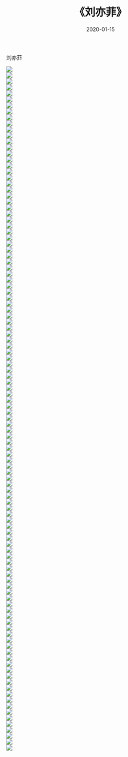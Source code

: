 ﻿---
layout: post
title:  《刘亦菲》
date:   2020-01-15
img: http://pic.660000.xyz/1:/壁纸/明星魅力/华人明星/刘亦菲/000.jpg
categories: [美女, 清纯, 唯美]
---

刘亦菲

 ![](http://pic.660000.xyz/1:/壁纸/明星魅力/华人明星/刘亦菲/001.jpg) <br>![](http://pic.660000.xyz/1:/壁纸/明星魅力/华人明星/刘亦菲/002.jpg) <br>![](http://pic.660000.xyz/1:/壁纸/明星魅力/华人明星/刘亦菲/003.jpg) <br>![](http://pic.660000.xyz/1:/壁纸/明星魅力/华人明星/刘亦菲/004.jpg) <br>![](http://pic.660000.xyz/1:/壁纸/明星魅力/华人明星/刘亦菲/005.jpg) <br>![](http://pic.660000.xyz/1:/壁纸/明星魅力/华人明星/刘亦菲/006.jpg) <br>![](http://pic.660000.xyz/1:/壁纸/明星魅力/华人明星/刘亦菲/007.jpg) <br>![](http://pic.660000.xyz/1:/壁纸/明星魅力/华人明星/刘亦菲/008.jpg) <br>![](http://pic.660000.xyz/1:/壁纸/明星魅力/华人明星/刘亦菲/009.jpg) <br>![](http://pic.660000.xyz/1:/壁纸/明星魅力/华人明星/刘亦菲/010.jpg) <br>![](http://pic.660000.xyz/1:/壁纸/明星魅力/华人明星/刘亦菲/011.jpg) <br>![](http://pic.660000.xyz/1:/壁纸/明星魅力/华人明星/刘亦菲/012.jpg) <br>![](http://pic.660000.xyz/1:/壁纸/明星魅力/华人明星/刘亦菲/013.jpg) <br>![](http://pic.660000.xyz/1:/壁纸/明星魅力/华人明星/刘亦菲/014.jpg) <br>![](http://pic.660000.xyz/1:/壁纸/明星魅力/华人明星/刘亦菲/015.jpg) <br>![](http://pic.660000.xyz/1:/壁纸/明星魅力/华人明星/刘亦菲/016.jpg) <br>![](http://pic.660000.xyz/1:/壁纸/明星魅力/华人明星/刘亦菲/017.jpg) <br>![](http://pic.660000.xyz/1:/壁纸/明星魅力/华人明星/刘亦菲/018.jpg) <br>![](http://pic.660000.xyz/1:/壁纸/明星魅力/华人明星/刘亦菲/019.jpg) <br>![](http://pic.660000.xyz/1:/壁纸/明星魅力/华人明星/刘亦菲/020.jpg) <br>![](http://pic.660000.xyz/1:/壁纸/明星魅力/华人明星/刘亦菲/021.jpg) <br>![](http://pic.660000.xyz/1:/壁纸/明星魅力/华人明星/刘亦菲/022.jpg) <br>![](http://pic.660000.xyz/1:/壁纸/明星魅力/华人明星/刘亦菲/023.jpg) <br>![](http://pic.660000.xyz/1:/壁纸/明星魅力/华人明星/刘亦菲/024.jpg) <br>![](http://pic.660000.xyz/1:/壁纸/明星魅力/华人明星/刘亦菲/025.jpg) <br>![](http://pic.660000.xyz/1:/壁纸/明星魅力/华人明星/刘亦菲/026.jpg) <br>![](http://pic.660000.xyz/1:/壁纸/明星魅力/华人明星/刘亦菲/027.jpg) <br>![](http://pic.660000.xyz/1:/壁纸/明星魅力/华人明星/刘亦菲/028.jpg) <br>![](http://pic.660000.xyz/1:/壁纸/明星魅力/华人明星/刘亦菲/029.jpg) <br>![](http://pic.660000.xyz/1:/壁纸/明星魅力/华人明星/刘亦菲/030.jpg) <br>![](http://pic.660000.xyz/1:/壁纸/明星魅力/华人明星/刘亦菲/031.jpg) <br>![](http://pic.660000.xyz/1:/壁纸/明星魅力/华人明星/刘亦菲/032.jpg) <br>![](http://pic.660000.xyz/1:/壁纸/明星魅力/华人明星/刘亦菲/033.jpg) <br>![](http://pic.660000.xyz/1:/壁纸/明星魅力/华人明星/刘亦菲/034.jpg) <br>![](http://pic.660000.xyz/1:/壁纸/明星魅力/华人明星/刘亦菲/035.jpg) <br>![](http://pic.660000.xyz/1:/壁纸/明星魅力/华人明星/刘亦菲/036.jpg) <br>![](http://pic.660000.xyz/1:/壁纸/明星魅力/华人明星/刘亦菲/037.jpg) <br>![](http://pic.660000.xyz/1:/壁纸/明星魅力/华人明星/刘亦菲/038.jpg) <br>![](http://pic.660000.xyz/1:/壁纸/明星魅力/华人明星/刘亦菲/039.jpg) <br>![](http://pic.660000.xyz/1:/壁纸/明星魅力/华人明星/刘亦菲/040.jpg) <br>![](http://pic.660000.xyz/1:/壁纸/明星魅力/华人明星/刘亦菲/041.jpg) <br>![](http://pic.660000.xyz/1:/壁纸/明星魅力/华人明星/刘亦菲/042.jpg) <br>![](http://pic.660000.xyz/1:/壁纸/明星魅力/华人明星/刘亦菲/043.jpg) <br>![](http://pic.660000.xyz/1:/壁纸/明星魅力/华人明星/刘亦菲/044.jpg) <br>![](http://pic.660000.xyz/1:/壁纸/明星魅力/华人明星/刘亦菲/045.jpg) <br>![](http://pic.660000.xyz/1:/壁纸/明星魅力/华人明星/刘亦菲/046.jpg) <br>![](http://pic.660000.xyz/1:/壁纸/明星魅力/华人明星/刘亦菲/047.jpg) <br>![](http://pic.660000.xyz/1:/壁纸/明星魅力/华人明星/刘亦菲/048.jpg) <br>![](http://pic.660000.xyz/1:/壁纸/明星魅力/华人明星/刘亦菲/049.jpg) <br>![](http://pic.660000.xyz/1:/壁纸/明星魅力/华人明星/刘亦菲/050.jpg) <br>![](http://pic.660000.xyz/1:/壁纸/明星魅力/华人明星/刘亦菲/051.jpg) <br>![](http://pic.660000.xyz/1:/壁纸/明星魅力/华人明星/刘亦菲/052.jpg) <br>![](http://pic.660000.xyz/1:/壁纸/明星魅力/华人明星/刘亦菲/053.jpg) <br>![](http://pic.660000.xyz/1:/壁纸/明星魅力/华人明星/刘亦菲/054.jpg) <br>![](http://pic.660000.xyz/1:/壁纸/明星魅力/华人明星/刘亦菲/055.jpg) <br>![](http://pic.660000.xyz/1:/壁纸/明星魅力/华人明星/刘亦菲/056.jpg) <br>![](http://pic.660000.xyz/1:/壁纸/明星魅力/华人明星/刘亦菲/057.jpg) <br>![](http://pic.660000.xyz/1:/壁纸/明星魅力/华人明星/刘亦菲/058.jpg) <br>![](http://pic.660000.xyz/1:/壁纸/明星魅力/华人明星/刘亦菲/059.jpg) <br>![](http://pic.660000.xyz/1:/壁纸/明星魅力/华人明星/刘亦菲/060.jpg) <br>![](http://pic.660000.xyz/1:/壁纸/明星魅力/华人明星/刘亦菲/061.jpg) <br>![](http://pic.660000.xyz/1:/壁纸/明星魅力/华人明星/刘亦菲/062.jpg) <br>![](http://pic.660000.xyz/1:/壁纸/明星魅力/华人明星/刘亦菲/063.jpg) <br>![](http://pic.660000.xyz/1:/壁纸/明星魅力/华人明星/刘亦菲/064.jpg) <br>![](http://pic.660000.xyz/1:/壁纸/明星魅力/华人明星/刘亦菲/065.jpg) <br>![](http://pic.660000.xyz/1:/壁纸/明星魅力/华人明星/刘亦菲/066.jpg) <br>![](http://pic.660000.xyz/1:/壁纸/明星魅力/华人明星/刘亦菲/067.jpg) <br>![](http://pic.660000.xyz/1:/壁纸/明星魅力/华人明星/刘亦菲/068.jpg) <br>![](http://pic.660000.xyz/1:/壁纸/明星魅力/华人明星/刘亦菲/069.jpg) <br>![](http://pic.660000.xyz/1:/壁纸/明星魅力/华人明星/刘亦菲/070.jpg) <br>![](http://pic.660000.xyz/1:/壁纸/明星魅力/华人明星/刘亦菲/071.jpg) <br>![](http://pic.660000.xyz/1:/壁纸/明星魅力/华人明星/刘亦菲/072.jpg) <br>![](http://pic.660000.xyz/1:/壁纸/明星魅力/华人明星/刘亦菲/073.jpg) <br>![](http://pic.660000.xyz/1:/壁纸/明星魅力/华人明星/刘亦菲/074.jpg) <br>![](http://pic.660000.xyz/1:/壁纸/明星魅力/华人明星/刘亦菲/075.jpg) <br>![](http://pic.660000.xyz/1:/壁纸/明星魅力/华人明星/刘亦菲/076.jpg) <br>![](http://pic.660000.xyz/1:/壁纸/明星魅力/华人明星/刘亦菲/077.jpg) <br>![](http://pic.660000.xyz/1:/壁纸/明星魅力/华人明星/刘亦菲/078.jpg) <br>![](http://pic.660000.xyz/1:/壁纸/明星魅力/华人明星/刘亦菲/079.jpg) <br>![](http://pic.660000.xyz/1:/壁纸/明星魅力/华人明星/刘亦菲/080.jpg) <br>![](http://pic.660000.xyz/1:/壁纸/明星魅力/华人明星/刘亦菲/081.jpg) <br>![](http://pic.660000.xyz/1:/壁纸/明星魅力/华人明星/刘亦菲/082.jpg) <br>![](http://pic.660000.xyz/1:/壁纸/明星魅力/华人明星/刘亦菲/083.jpg) <br>![](http://pic.660000.xyz/1:/壁纸/明星魅力/华人明星/刘亦菲/084.jpg) <br>![](http://pic.660000.xyz/1:/壁纸/明星魅力/华人明星/刘亦菲/085.jpg) <br>![](http://pic.660000.xyz/1:/壁纸/明星魅力/华人明星/刘亦菲/086.jpg) <br>![](http://pic.660000.xyz/1:/壁纸/明星魅力/华人明星/刘亦菲/087.jpg) <br>![](http://pic.660000.xyz/1:/壁纸/明星魅力/华人明星/刘亦菲/088.jpg) <br>![](http://pic.660000.xyz/1:/壁纸/明星魅力/华人明星/刘亦菲/089.jpg) <br>![](http://pic.660000.xyz/1:/壁纸/明星魅力/华人明星/刘亦菲/090.jpg) <br>![](http://pic.660000.xyz/1:/壁纸/明星魅力/华人明星/刘亦菲/091.jpg) <br>![](http://pic.660000.xyz/1:/壁纸/明星魅力/华人明星/刘亦菲/092.jpg) <br>![](http://pic.660000.xyz/1:/壁纸/明星魅力/华人明星/刘亦菲/093.jpg) <br>![](http://pic.660000.xyz/1:/壁纸/明星魅力/华人明星/刘亦菲/094.jpg) <br>![](http://pic.660000.xyz/1:/壁纸/明星魅力/华人明星/刘亦菲/095.jpg) <br>![](http://pic.660000.xyz/1:/壁纸/明星魅力/华人明星/刘亦菲/096.jpg) <br>![](http://pic.660000.xyz/1:/壁纸/明星魅力/华人明星/刘亦菲/097.jpg) <br>![](http://pic.660000.xyz/1:/壁纸/明星魅力/华人明星/刘亦菲/098.jpg) <br>![](http://pic.660000.xyz/1:/壁纸/明星魅力/华人明星/刘亦菲/099.jpg) <br>![](http://pic.660000.xyz/1:/壁纸/明星魅力/华人明星/刘亦菲/100.jpg) <br>![](http://pic.660000.xyz/1:/壁纸/明星魅力/华人明星/刘亦菲/101.jpg) <br>![](http://pic.660000.xyz/1:/壁纸/明星魅力/华人明星/刘亦菲/102.jpg) <br>![](http://pic.660000.xyz/1:/壁纸/明星魅力/华人明星/刘亦菲/103.jpg) <br>![](http://pic.660000.xyz/1:/壁纸/明星魅力/华人明星/刘亦菲/104.jpg) <br>![](http://pic.660000.xyz/1:/壁纸/明星魅力/华人明星/刘亦菲/105.jpg) <br>![](http://pic.660000.xyz/1:/壁纸/明星魅力/华人明星/刘亦菲/106.jpg) <br>![](http://pic.660000.xyz/1:/壁纸/明星魅力/华人明星/刘亦菲/107.jpg) <br>![](http://pic.660000.xyz/1:/壁纸/明星魅力/华人明星/刘亦菲/108.jpg) <br>![](http://pic.660000.xyz/1:/壁纸/明星魅力/华人明星/刘亦菲/109.jpg) <br>![](http://pic.660000.xyz/1:/壁纸/明星魅力/华人明星/刘亦菲/110.jpg) <br>![](http://pic.660000.xyz/1:/壁纸/明星魅力/华人明星/刘亦菲/111.jpg) <br>![](http://pic.660000.xyz/1:/壁纸/明星魅力/华人明星/刘亦菲/112.jpg) <br>![](http://pic.660000.xyz/1:/壁纸/明星魅力/华人明星/刘亦菲/113.jpg) <br>![](http://pic.660000.xyz/1:/壁纸/明星魅力/华人明星/刘亦菲/114.jpg) <br>
